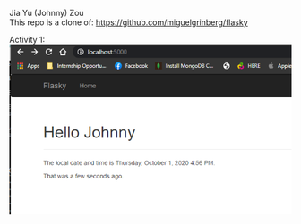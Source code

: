 Jia Yu (Johnny) Zou \
This repo is a clone of: https://github.com/miguelgrinberg/flasky

Activity 1: \
![Screenshot Activity 1](./Screenshots/Activity1.PNG?raw=true "Activity 1")
